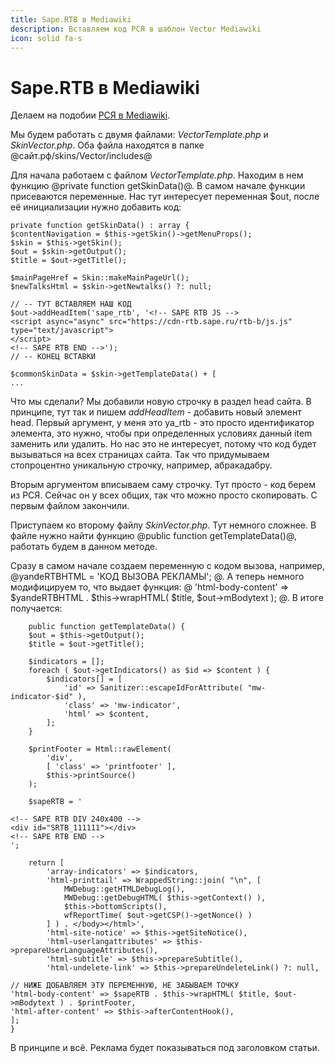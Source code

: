 ```yaml
---
title: Sape.RTB в Mediawiki
description: Вставляем код РСЯ в шаблон Vector Mediawiki
icon: solid fa-s
---
```


# Sape.RTB в Mediawiki

Делаем на подобии [РСЯ в Mediawiki](/mediawiki/yandex_partner).

Мы будем работать с двумя файлами: *VectorTemplate.php* и *SkinVector.php*. Оба файла находятся в папке @сайт.рф/skins/Vector/includes@

Для начала работаем с файлом *VectorTemplate.php*. Находим в нем функцию @private function getSkinData()@. В самом начале функции присеваются переменные. Нас тут интересует переменная $out, после её инициализации нужно добавить код:

```php{11,12,13,14}
private function getSkinData() : array {
$contentNavigation = $this->getSkin()->getMenuProps();
$skin = $this->getSkin();
$out = $skin->getOutput();
$title = $out->getTitle();

$mainPageHref = Skin::makeMainPageUrl();
$newTalksHtml = $skin->getNewtalks() ?: null;

// -- ТУТ ВСТАВЛЯЕМ НАШ КОД
$out->addHeadItem('sape_rtb', '<!-- SAPE RTB JS -->
<script async="async" src="https://cdn-rtb.sape.ru/rtb-b/js.js" type="text/javascript">
</script>
<!-- SAPE RTB END -->');
// -- КОНЕЦ ВСТАВКИ

$commonSkinData = $skin->getTemplateData() + [
...
```

Что мы сделали? Мы добавили новую строчку в раздел head сайта. В принципе, тут так и пишем *addHeadItem* - добавить новый элемент head. Первый аргумент, у меня это ya_rtb - это просто идентификатор элемента, это нужно, чтобы при определенных условиях данный item заменить или удалить. Но нас это не интересует, потому что код будет вызываться на всех страницах сайта. Так что придумываем стопроцентно уникальную строчку, например, абракадабру.

Вторым аргументом вписываем саму строчку. Тут просто - код берем из РСЯ. Сейчас он у всех общих, так что можно просто скопировать. С первым файлом закончили.

Приступаем ко второму файлу *SkinVector.php*. Тут немного сложнее. В файле нужно найти функцию @public function getTemplateData()@, работать будем в данном методе.

Сразу в самом начале создаем переменную c кодом вызова, например, @yandeRTBHTML = 'КОД ВЫЗОВА РЕКЛАМЫ'; @. А теперь немного модифицируем то, что выдает функция: @ 'html-body-content' => $yandeRTBHTML . $this->wrapHTML( $title, $out->mBodytext ); @. В итоге получается:

```php{20,21,22,23,24,39}
    public function getTemplateData() {
    $out = $this->getOutput();
    $title = $out->getTitle();

    $indicators = [];
    foreach ( $out->getIndicators() as $id => $content ) {
        $indicators[] = [
            'id' => Sanitizer::escapeIdForAttribute( "mw-indicator-$id" ),
            'class' => 'mw-indicator',
            'html' => $content,
        ];
    }

    $printFooter = Html::rawElement(
        'div',
        [ 'class' => 'printfooter' ],
        $this->printSource()
    );

    $sapeRTB = '

<!-- SAPE RTB DIV 240x400 -->
<div id="SRTB_111111"></div>
<!-- SAPE RTB END -->
';

    return [
        'array-indicators' => $indicators,
        'html-printtail' => WrappedString::join( "\n", [
            MWDebug::getHTMLDebugLog(),
            MWDebug::getDebugHTML( $this->getContext() ),
            $this->bottomScripts(),
            wfReportTime( $out->getCSP()->getNonce() )
        ] ) . </body></html>',
        'html-site-notice' => $this->getSiteNotice(),
        'html-userlangattributes' => $this->prepareUserLanguageAttributes(),
        'html-subtitle' => $this->prepareSubtitle(),
        'html-undelete-link' => $this->prepareUndeleteLink() ?: null,

// НИЖЕ ДОБАВЛЯЕМ ЭТУ ПЕРЕМЕННУЮ, НЕ ЗАБЫВАЕМ ТОЧКУ
'html-body-content' => $sapeRTB . $this->wrapHTML( $title, $out->mBodytext ) . $printFooter,
'html-after-content' => $this->afterContentHook(),
];
}
```

В принципе и всё. Реклама будет показываться под заголовком статьи.
